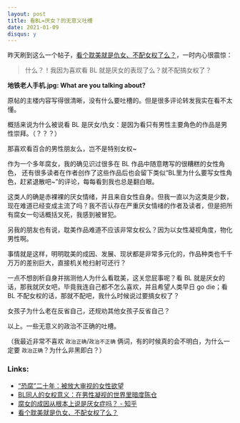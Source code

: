 ```yaml
---
layout: post
title: 看BL=厌女？的无意义吐槽
date: 2021-01-09
disqus: y
---
```


昨天刷到这么一个帖子，[看个耽美就是仇女、不配女权了么？](https://www.douban.com/group/topic/207573158/)，一时内心很震惊：

> 什么？！我因为喜欢看 BL 就是厌女的表现了么？就不配搞女权了？

**地铁老人手机.jpg: What are you talking about?**


原帖的主楼内容写得很清晰，没有什么要吐槽的。但是很多评论转发我实在看不太懂。

概括来说为什么被说看 BL 是厌女/仇女：是因为看只有男性主要角色的作品是男性崇拜。（？？？）

那喜欢看百合的男性朋友么，岂不是特别女权~

作为一个多年腐女，我的确见识过很多在 BL 作品中随意瞎写的很糟糕的女性角色，
还有很多读者在作者创作了这些作品后也会留下类似“BL里为什么要写女性角色，赶紧退散吧~”的评论，每每看到我也总是翻白眼。

这类人的确是赤裸裸的厌女情绪，并且来自女性自身。但我一直以为这类是少数，现在难道已经变成主流了吗？我不否认存在严重厌女情绪的作者及读者，但是把所有腐女一句话概括叉死，我感到被冒犯。

另我的朋友也有说，耽美作品难道不应该非常女权么？因为以女性凝视角度，物化男性啊。

事情就是这样，明明耽美的成因、发展、现状都是非常多元化的，作品种类也千千万万的差别巨大，直接机关枪扫射可还行？

一点不想剖析自身并揣测他人为什么看耽美，这关您屁事呢？看 BL 就是厌女的话，那我就厌女吧，毕竟我连自己都不怎么喜欢，并且希望人类早日 go die；看 BL 不配女权的话，那就不配吧，我什么时候说过要搞女权了？

女孩子为什么老在反省自己，还规劝其他女孩子反省自己？

以上。一些无意义的政治不正确的吐槽。

（我最近非常不喜欢 `政治正确`/`政治不正确` 俩词，有的时候真的会不明白，为什么一定要 `政治正确`？为什么非黑即白？）


### Links:
* [“恐腐”二十年：被放大审视的女性欲望](https://www.douban.com/note/790931944/)
* [BL同人的女权意义：在男性凝视的世界里暗度陈仓](https://www.douban.com/note/688018692/)
* [腐女的成因从根本上说是厌女症吗？ - 知乎](https://www.zhihu.com/question/53280316/answer/531601487)
* [看个耽美就是仇女、不配女权了么？](https://www.douban.com/group/topic/207573158/)
